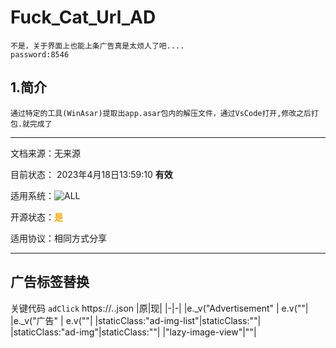 # Fuck_Cat_Url_AD

    不是，关于界面上也能上条广告真是太烦人了吧.... 
    password:8546
    
## 1.简介
    通过特定的工具(WinAsar)提取出app.asar包内的解压文件，通过VsCode打开,修改之后打包.就完成了
---
文档来源：无来源

目前状态： 2023年4月18日13:59:10 **有效**

适用系统：![ALL](https://img.shields.io/badge/🌏-全平台支持-plastic%20?&color=gold)

开源状态：<font color=orange >**是**</font>

适用协议：相同方式分享

---

## 广告标签替换
关键代码 `adClick`
https://*.*.json
|原|现|
|-|-|
|e._v\("Advertisement" | e.v\(""|
|e._v\("广告" | e.v\(""|
|staticClass:"ad-img-list"|staticClass:""|
|staticClass:"ad-img"|staticClass:""|
|"lazy-image-view"|""|
